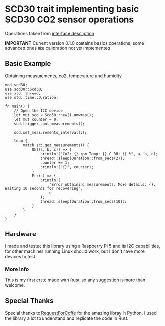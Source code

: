 # SCD30 trait implementing basic SCD30 CO2 sensor operations

Operations taken from [interface description](https://sensirion.com/media/documents/D7CEEF4A/6165372F/Sensirion_CO2_Sensors_SCD30_Interface_Description.pdf)

**IMPORTANT**
Current version 0.1.0 contains basics operations, some advanced ones like calibration not yet implemented

## Basic Example

Obtaining measurements, co2, temperature and humidity

```
mod scd30;
use scd30::Scd30;
use std::thread;
use std::time::Duration;

fn main() {
    // Open the I2C device
    let mut scd = Scd30::new().unwrap();
    let mut counter = 0;
    scd.trigger_cont_measurements();

    scd.set_measurements_interval(2);

    loop {
        match scd.get_measurements() {
            Ok((a, b, c)) => {
                println!("Co2: {} ppm Temp: {} C RH: {} %", a, b, c);
                thread::sleep(Duration::from_secs(2));
                counter += 1;
                println!("{}", counter);
            }
            Err(e) => {
                println!(
                    "Error obtaining measurements. More details: {}. Waiting 10 seconds for recovering",
                    e
                );
                thread::sleep(Duration::from_secs(10));
            }
        }
    }
}
```

## Hardware

I made and tested this library using a Raspberry Pi 5 and its I2C capabilities, for other machines running Linux should work, but I don't
have more devices to test

### More Info

This is my first crate made with Rust, so any suggestion is more than welcome.

## Special Thanks

Special thanks to [RequestForCoffe](https://github.com/RequestForCoffee/scd30) for the amazing libray in Python. I used the library
a lot to understand and replicate the code in Rust.
